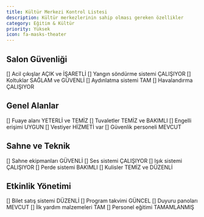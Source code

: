 ```yaml
---
title: Kültür Merkezi Kontrol Listesi
description: Kültür merkezlerinin sahip olması gereken özellikler
category: Eğitim & Kültür
priority: Yüksek
icon: fa-masks-theater
---
```


## Salon Güvenliği

[] Acil çıkışlar AÇIK ve İŞARETLİ
[] Yangın söndürme sistemi ÇALIŞIYOR
[] Koltuklar SAĞLAM ve GÜVENLİ
[] Aydınlatma sistemi TAM
[] Havalandırma ÇALIŞIYOR

## Genel Alanlar

[] Fuaye alanı YETERLİ ve TEMİZ
[] Tuvaletler TEMİZ ve BAKIMLI
[] Engelli erişimi UYGUN
[] Vestiyer HİZMETİ var
[] Güvenlik personeli MEVCUT

## Sahne ve Teknik

[] Sahne ekipmanları GÜVENLİ
[] Ses sistemi ÇALIŞIYOR
[] Işık sistemi ÇALIŞIYOR
[] Perde sistemi BAKIMLI
[] Kulisler TEMİZ ve DÜZENLİ

## Etkinlik Yönetimi

[] Bilet satış sistemi DÜZENLİ
[] Program takvimi GÜNCEL
[] Duyuru panoları MEVCUT
[] İlk yardım malzemeleri TAM
[] Personel eğitimi TAMAMLANMIŞ
